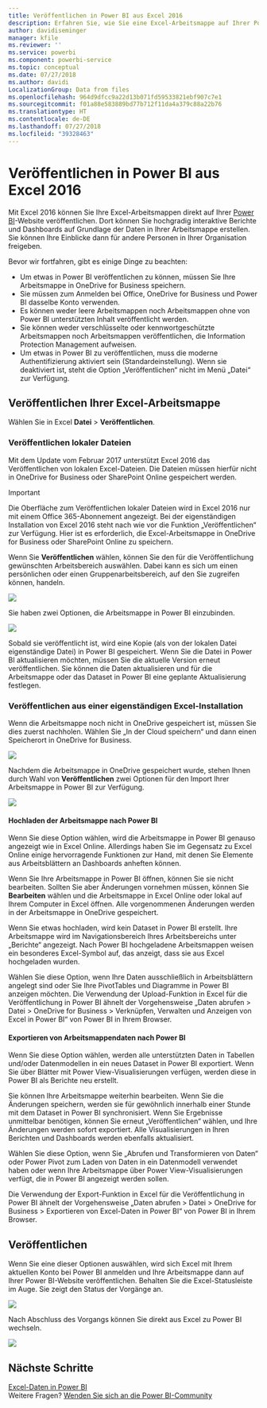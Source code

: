```yaml
---
title: Veröffentlichen in Power BI aus Excel 2016
description: Erfahren Sie, wie Sie eine Excel-Arbeitsmappe auf Ihrer Power BI-Website veröffentlichen.
author: davidiseminger
manager: kfile
ms.reviewer: ''
ms.service: powerbi
ms.component: powerbi-service
ms.topic: conceptual
ms.date: 07/27/2018
ms.author: davidi
LocalizationGroup: Data from files
ms.openlocfilehash: 964d9dfcc9a22d13b071fd59533821ebf907c7e1
ms.sourcegitcommit: f01a88e583889bd77b712f11da4a379c88a22b76
ms.translationtype: HT
ms.contentlocale: de-DE
ms.lasthandoff: 07/27/2018
ms.locfileid: "39328463"
---
```

# <a name="publish-to-power-bi-from-excel-2016"></a>Veröffentlichen in Power BI aus Excel 2016
Mit Excel 2016 können Sie Ihre Excel-Arbeitsmappen direkt auf Ihrer [Power BI](https://powerbi.microsoft.com)-Website veröffentlichen. Dort können Sie hochgradig interaktive Berichte und Dashboards auf Grundlage der Daten in Ihrer Arbeitsmappe erstellen. Sie können Ihre Einblicke dann für andere Personen in Ihrer Organisation freigeben.

Bevor wir fortfahren, gibt es einige Dinge zu beachten:

* Um etwas in Power BI veröffentlichen zu können, müssen Sie Ihre Arbeitsmappe in OneDrive for Business speichern.
* Sie müssen zum Anmelden bei Office, OneDrive for Business und Power BI dasselbe Konto verwenden.
* Es können weder leere Arbeitsmappen noch Arbeitsmappen ohne von Power BI unterstützten Inhalt veröffentlicht werden.
* Sie können weder verschlüsselte oder kennwortgeschützte Arbeitsmappen noch Arbeitsmappen veröffentlichen, die Information Protection Management aufweisen.
* Um etwas in Power BI zu veröffentlichen, muss die moderne Authentifizierung aktiviert sein (Standardeinstellung). Wenn sie deaktiviert ist, steht die Option „Veröffentlichen“ nicht im Menü „Datei“ zur Verfügung.

## <a name="to-publish-your-excel-workbook"></a>Veröffentlichen Ihrer Excel-Arbeitsmappe
Wählen Sie in Excel **Datei** > **Veröffentlichen**.

### <a name="local-file-publishing"></a>Veröffentlichen lokaler Dateien
Mit dem Update vom Februar 2017 unterstützt Excel 2016 das Veröffentlichen von lokalen Excel-Dateien. Die Dateien müssen hierfür nicht in OneDrive for Business oder SharePoint Online gespeichert werden.

> [!IMPORTANT]
> Die Oberfläche zum Veröffentlichen lokaler Dateien wird in Excel 2016 nur mit einem Office 365-Abonnement angezeigt. Bei der eigenständigen Installation von Excel 2016 steht nach wie vor die Funktion „Veröffentlichen“ zur Verfügung. Hier ist es erforderlich, die Excel-Arbeitsmappe in OneDrive for Business oder SharePoint Online zu speichern.
> 
> 

Wenn Sie **Veröffentlichen** wählen, können Sie den für die Veröffentlichung gewünschten Arbeitsbereich auswählen. Dabei kann es sich um einen persönlichen oder einen Gruppenarbeitsbereich, auf den Sie zugreifen können, handeln.

![](media/service-publish-from-excel/pbi_choose_workspace.png)

Sie haben zwei Optionen, die Arbeitsmappe in Power BI einzubinden.

![](media/service-publish-from-excel/pbi_uploadexport3.png)

Sobald sie veröffentlicht ist, wird eine Kopie (als von der lokalen Datei eigenständige Datei) in Power BI gespeichert. Wenn Sie die Datei in Power BI aktualisieren möchten, müssen Sie die aktuelle Version erneut veröffentlichen. Sie können die Daten aktualisieren und für die Arbeitsmappe oder das Dataset in Power BI eine geplante Aktualisierung festlegen.

### <a name="publishing-from-excel-standalone"></a>Veröffentlichen aus einer eigenständigen Excel-Installation
Wenn die Arbeitsmappe noch nicht in OneDrive gespeichert ist, müssen Sie dies zuerst nachholen. Wählen Sie „In der Cloud speichern“ und dann einen Speicherort in OneDrive for Business.

![](media/service-publish-from-excel/pbi_savetoonedrive2.png)

Nachdem die Arbeitsmappe in OneDrive gespeichert wurde, stehen Ihnen durch Wahl von **Veröffentlichen** zwei Optionen für den Import Ihrer Arbeitsmappe in Power BI zur Verfügung.

![](media/service-publish-from-excel/pbi_uploadexport2.png)

#### <a name="upload-your-workbook-to-power-bi"></a>Hochladen der Arbeitsmappe nach Power BI
Wenn Sie diese Option wählen, wird die Arbeitsmappe in Power BI genauso angezeigt wie in Excel Online. Allerdings haben Sie im Gegensatz zu Excel Online einige hervorragende Funktionen zur Hand, mit denen Sie Elemente aus Arbeitsblättern an Dashboards anheften können.

Wenn Sie Ihre Arbeitsmappe in Power BI öffnen, können Sie sie nicht bearbeiten. Sollten Sie aber Änderungen vornehmen müssen, können Sie **Bearbeiten** wählen und die Arbeitsmappe in Excel Online oder lokal auf Ihrem Computer in Excel öffnen. Alle vorgenommenen Änderungen werden in der Arbeitsmappe in OneDrive gespeichert.

Wenn Sie etwas hochladen, wird kein Dataset in Power BI erstellt. Ihre Arbeitsmappe wird im Navigationsbereich Ihres Arbeitsbereichs unter „Berichte“ angezeigt. Nach Power BI hochgeladene Arbeitsmappen weisen ein besonderes Excel-Symbol auf, das anzeigt, dass sie aus Excel hochgeladen wurden.

Wählen Sie diese Option, wenn Ihre Daten ausschließlich in Arbeitsblättern angelegt sind oder Sie Ihre PivotTables und Diagramme in Power BI anzeigen möchten.
Die Verwendung der Upload-Funktion in Excel für die Veröffentlichung in Power BI ähnelt der Vorgehensweise „Daten abrufen > Datei > OneDrive for Business > Verknüpfen, Verwalten und Anzeigen von Excel in Power BI“ von Power BI in Ihrem Browser.

#### <a name="export-workbook-data-to-power-bi"></a>Exportieren von Arbeitsmappendaten nach Power BI
Wenn Sie diese Option wählen, werden alle unterstützten Daten in Tabellen und/oder Datenmodellen in ein neues Dataset in Power BI exportiert. Wenn Sie über Blätter mit Power View-Visualisierungen verfügen, werden diese in Power BI als Berichte neu erstellt.

Sie können Ihre Arbeitsmappe weiterhin bearbeiten. Wenn Sie die Änderungen speichern, werden sie für gewöhnlich innerhalb einer Stunde mit dem Dataset in Power BI synchronisiert. Wenn Sie Ergebnisse unmittelbar benötigen, können Sie erneut „Veröffentlichen“ wählen, und Ihre Änderungen werden sofort exportiert. Alle Visualisierungen in Ihren Berichten und Dashboards werden ebenfalls aktualisiert.

Wählen Sie diese Option, wenn Sie „Abrufen und Transformieren von Daten“ oder Power Pivot zum Laden von Daten in ein Datenmodell verwendet haben oder wenn Ihre Arbeitsmappe über Power View-Visualisierungen verfügt, die in Power BI angezeigt werden sollen.

Die Verwendung der Export-Funktion in Excel für die Veröffentlichung in Power BI ähnelt der Vorgehensweise „Daten abrufen > Datei > OneDrive for Business > Exportieren von Excel-Daten in Power BI“ von Power BI in Ihrem Browser.

## <a name="publishing"></a>Veröffentlichen
Wenn Sie eine dieser Optionen auswählen, wird sich Excel mit Ihrem aktuellen Konto bei Power BI anmelden und Ihre Arbeitsmappe dann auf Ihrer Power BI-Website veröffentlichen. Behalten Sie die Excel-Statusleiste im Auge. Sie zeigt den Status der Vorgänge an.

![](media/service-publish-from-excel/pbi_publishingstatus.png)

Nach Abschluss des Vorgangs können Sie direkt aus Excel zu Power BI wechseln.

![](media/service-publish-from-excel/pbi_gotopbi.png)

## <a name="next-steps"></a>Nächste Schritte
[Excel-Daten in Power BI](service-excel-workbook-files.md)  
Weitere Fragen? [Wenden Sie sich an die Power BI-Community](http://community.powerbi.com/)

